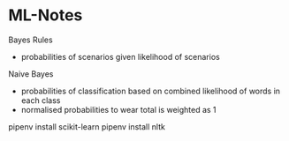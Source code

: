 # ML-Notes

Bayes Rules
- probabilities of scenarios given likelihood of scenarios

Naive Bayes
- probabilities of classification based on combined likelihood of words in each class
- normalised probabilities to wear total is weighted as 1

pipenv install scikit-learn
pipenv install nltk
